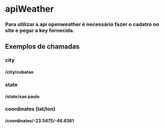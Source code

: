 # apiWeather

### Para utilizar a api openweather é necessário fazer o cadatro no site e pegar a key fornecida.

## Exemplos de chamadas

### city </br>
#### /city/cubatao

### state </br>
#### /state/sao paulo

### coordinates (lat/lon)</br>
#### /coordinates/-23.5475/-46.6361
